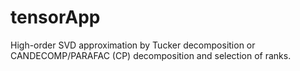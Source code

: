 # tensorApp
High-order SVD approximation by Tucker decomposition or CANDECOMP/PARAFAC (CP) decomposition and selection of ranks.
